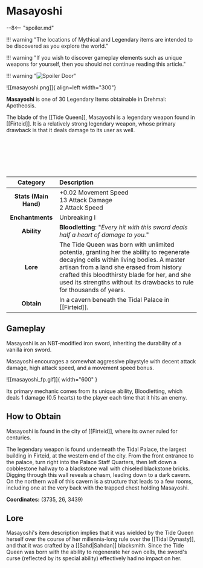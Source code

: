 # Masayoshi

--8<-- "spoiler.md"

!!! warning "The locations of Mythical and Legendary items are intended to be discovered as you explore the world."

!!! warning "If you wish to discover gameplay elements such as unique weapons for yourself, then you should not continue reading this article."

!!! warning "![Spoiler Door](/assets/img/spoiler_door.png)"

![[masayoshi.png]]{ align=left width="300"}

**Masayoshi** is one of 30 Legendary Items obtainable in Drehmal: Apotheosis.

The blade of the [[Tide Queen]], Masayoshi is a legendary weapon found in [[Firteid]]. It is a relatively strong legendary weapon, whose primary drawback is that it deals damage to its user as well. 

<br> <br> <br> <br> <br>

| Category | Description |
|:--------------------------------:|:-----------------------------------------------------------------------------------------------------------------------------------------------------------------------------|
| **Stats (Main Hand)**         | +0.02 Movement Speed <br> 13 Attack Damage <br> 2 Attack Speed         |
| **Enchantments**              | Unbreaking I |
| **Ability**                   | **Bloodletting**: "*Every hit with this sword deals half a heart of damage to you.*" |
| **Lore**                      | The Tide Queen was born with unlimited potentia, granting her the ability to regenerate decaying cells within living bodies. A master artisan from a land she erased from history crafted this bloodthirsty blade for her, and she used its strengths without its drawbacks to rule for thousands of years. |
| **Obtain**                    | In a cavern beneath the Tidal Palace in [[Firteid]].   |

## Gameplay
Masayoshi is an NBT-modified iron sword, inheriting the durability of a vanilla iron sword.

Masayoshi encourages a somewhat aggressive playstyle with decent attack damage, high attack speed, and a movement speed bonus. 

![[masayoshi_fp.gif]]{ width="600" }

Its primary mechanic comes from its unique ability, Bloodletting, which deals 1 damage (0.5 hearts) to the player each time that it hits an enemy.

## How to Obtain
Masayoshi is found in the city of [[Firteid]], where its owner ruled for centuries.

The legendary weapon is found underneath the Tidal Palace, the largest building in Firteid, at the western end of the city. From the front entrance to the palace, turn right into the Palace Staff Quarters, then left down a cobblestone hallway to a blackstone wall with chiseled blackstone bricks. Digging through this wall reveals a chasm, leading down to a dark cavern. On the northern wall of this cavern is a structure that leads to a few rooms, including one at the very back with the trapped chest holding Masayoshi.

**Coordinates:** (3735, 26, 3439)

## Lore
Masayoshi's item description implies that it was wielded by the Tide Queen herself over the course of her millennia-long rule over the [[Tidal Dynasty]], and that it was crafted by a [[Sahd|Sahdan]] blacksmith. Since the Tide Queen was born with the ability to regenerate her own cells, the sword's curse (reflected by its special ability) effectively had no impact on her.
